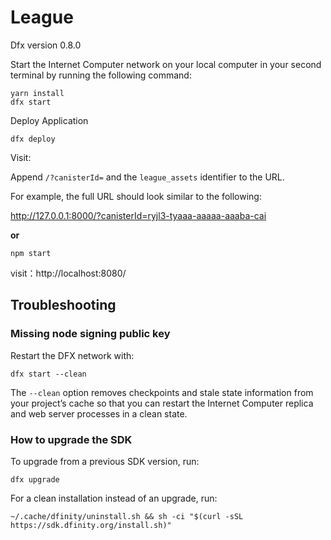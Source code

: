 # League

Dfx version 0.8.0

Start the Internet Computer network on your local computer in your second terminal by running the following command:

```
yarn install
dfx start
```

Deploy Application

```
dfx deploy
```

Visit:

Append `/?canisterId=` and the `league_assets` identifier to the URL.

For example, the full URL should look similar to the following:

http://127.0.0.1:8000/?canisterId=ryjl3-tyaaa-aaaaa-aaaba-cai

**or**

```
npm start
```

visit：http://localhost:8080/

## Troubleshooting

### Missing node signing public key

Restart the DFX network with:

```
dfx start --clean
```

The `--clean` option removes checkpoints and stale state information from your project’s cache so that you can restart the Internet Computer replica and web server processes in a clean state.

### How to upgrade the SDK

To upgrade from a previous SDK version, run:

```
dfx upgrade
```

For a clean installation instead of an upgrade, run:

```
~/.cache/dfinity/uninstall.sh && sh -ci "$(curl -sSL https://sdk.dfinity.org/install.sh)"
```

[vue]: https://vuejs.org/
[sdk]: https://sdk.dfinity.org/docs/index.html
[project]: https://sdk.dfinity.org/docs/developers-guide/tutorials/explore-templates.html
[vuetify]: https://vuetifyjs.com/